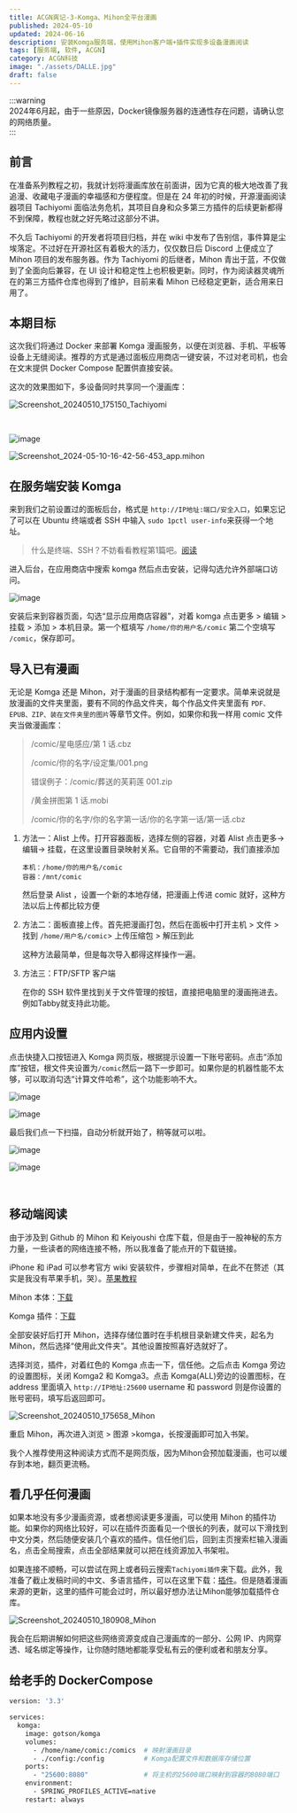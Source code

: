 ```yaml
---
title: ACGN爽记-3-Komga、Mihon全平台漫画
published: 2024-05-10
updated: 2024-06-16
description: 安装Komga服务端，使用Mihon客户端+插件实现多设备漫画阅读
tags: [服务端, 软件, ACGN]
category: ACGN科技
image: "./assets/DALLE.jpg"
draft: false
---
```



:::warning  
2024年6月起，由于一些原因，Docker镜像服务器的连通性存在问题，请确认您的网络质量。  
:::

## 前言

在准备系列教程之初，我就计划将漫画库放在前面讲，因为它真的极大地改善了我追漫、收藏电子漫画的幸福感和方便程度。但是在 24 年初的时候，开源漫画阅读器项目 Tachiyomi 面临法务危机，其项目自身和众多第三方插件的后续更新都得不到保障，教程也就之好先略过这部分不讲。

不久后 Tachiyomi 的开发者将项目归档，并在 wiki 中发布了告别信，事件算是尘埃落定。不过好在开源社区有着极大的活力，仅仅数日后 Discord 上便成立了 Mihon 项目的发布服务器。作为 Tachiyomi 的后继者，Mihon 青出于蓝，不仅做到了全面向后兼容，在 UI 设计和稳定性上也积极更新。同时，作为阅读器灵魂所在的第三方插件仓库也得到了维护，目前来看 Mihon 已经稳定更新，适合用来日用了。

## 本期目标

这次我们将通过 Docker 来部署 Komga 漫画服务，以便在浏览器、手机、平板等设备上无缝阅读。推荐的方式是通过面板应用商店一键安装，不过对老司机，也会在文末提供 Docker Compose 配置供直接安装。

这次的效果图如下，多设备同时共享同一个漫画库：

​![Screenshot_20240510_175150_Tachiyomi](assets/Screenshot_20240510_175150_Tachiyomi-20240510175226-giuzap8.jpg "平板端")​

‍

​![image](assets/image-20240510164108-qnno5xu.png "网页端")​

​![Screenshot_2024-05-10-16-42-56-453_app.mihon](assets/Screenshot_2024-05-10-16-42-56-453_app.mihon-20240510164456-abc3zhb.jpg "手机端")​

## 在服务端安装 Komga

来到我们之前设置过的面板后台，格式是 `http://IP地址:端口/安全入口`​，如果忘记了可以在 Ubuntu 终端或者 SSH 中输入 `sudo 1pctl user-info` ​来获得一个地址。

> 什么是终端、SSH？不妨看看教程第1篇吧。[阅读](http://duke486.pub:5212/archives/59)

进入后台，在应用商店中搜索 komga 然后点击安装，记得勾选允许外部端口访问。

​![image](assets/image-20240510170016-wlc2sox.png)​

安装后来到容器页面，勾选“显示应用商店容器”，对着 komga 点击更多 > 编辑 > 挂载 > 添加 > 本机目录。第一个框填写 `/home/你的用户名/comic`​ 第二个空填写 `/comic`​，保存即可。

## 导入已有漫画

无论是 Komga 还是 Mihon，对于漫画的目录结构都有一定要求。简单来说就是放漫画的文件夹里面，要有不同的作品文件夹，每个作品文件夹里面有 `PDF、EPUB、ZIP、装在文件夹里的图片` ​等章节文件。例如，如果你和我一样用 comic 文件夹当做漫画库：

> /comic/星电感应/第 1 话.cbz
>
> /comic/你的名字/设定集/001.png
>
> 错误例子：/comic/葬送的芙莉莲 001.zip
>
> /黄金拼图第 1 话.mobi
>
> /comic/你的名字/你的名字第一话/你的名字第一话/第一话.cbz

1. 方法一：Alist 上传。打开容器面板，选择左侧的容器，对着 Alist 点击更多-> 编辑-> 挂载，在这里设置目录映射关系。它自带的不需要动，我们直接添加

   ​`本机：/home/你的用户名/comic`​  
   ​`容器：/mnt/comic`​

   然后登录 Alist ，设置一个新的本地存储，把漫画上传进 comic 就好，这种方法以后上传都比较方便
2. 方法二：面板直接上传。首先把漫画打包，然后在面板中打开主机 > 文件 > 找到 `/home/用户名/comic`​> 上传压缩包 > 解压到此

   这种方法最简单，但是每次导入都得这样操作一遍。
3. 方法三：FTP/SFTP 客户端

   在你的 SSH 软件里找到关于文件管理的按钮，直接把电脑里的漫画拖进去。例如Tabby就支持此功能。

## 应用内设置

点击快捷入口按钮进入 Komga 网页版，根据提示设置一下账号密码。点击“添加库”按钮，根文件夹设置为`/comic`​ 然后一路下一步即可。如果你是的机器性能不太够，可以取消勾选“计算文件哈希”，这个功能影响不大。

​![image](assets/image-20240510171428-399z019.png)​

​![image](assets/image-20240510171646-04blfse.png)​

最后我们点一下扫描，自动分析就开始了，稍等就可以啦。

​![image](assets/image-20240510174131-3gbxfke.png)​

​![image](assets/image-20240510191546-j2w34dq.png)​

‍

## 移动端阅读

由于涉及到 Github 的 Mihon 和 Keiyoushi 仓库下载，但是由于一股神秘的东方力量，一些读者的网络连接不畅，所以我准备了能点开的下载链接。

iPhone 和 iPad 可以参考官方 wiki 安装软件，步骤相对简单，在此不在赘述（其实是我没有苹果手机，哭）。[苹果教程](https://komga.org/docs/guides/panels)

Mihon 本体：[下载](http://duke486.pub:5244/d/data/mihon-v0.16.5.apk?sign=R4fqg1uUupVkZ-_D6mHJZv7v_RhGY0UBDOBtfx6Kppw=:0)

Komga 插件：[下载](http://duke486.pub:5244/d/data/tachiyomi-all.komga-v1.4.57.apk?sign=TSB8XiSUDALZHc37wEiLufrE2qrv3SgMPctZKP8t978=:0)

全部安装好后打开 Mihon，选择存储位置时在手机根目录新建文件夹，起名为 Mihon，然后选择“使用此文件夹”。其他设置按照喜好选就好了。​

选择浏览，插件，对着红色的 Komga 点击一下，信任他。之后点击 Komga 旁边的设置图标，关闭 Komga2 和 Komga3。点击 Komga(ALL)旁边的设置图标，在 address 里面填入 `http://IP地址:25600` ​username 和 password 则是你设置的账号密码，填写后返回即可。

​![Screenshot_20240510_175658_Mihon](assets/Screenshot_20240510_175658_Mihon-20240510175745-di9p0sn.jpg)​

重启 Mihon，再次进入浏览 > 图源 >komga，长按漫画即可加入书架。

我个人推荐使用这种阅读方式而不是网页版，因为Mihon会预加载漫画，也可以缓存到本地，翻页更流畅。

## 看几乎任何漫画

如果本地没有多少漫画资源，或者想阅读更多漫画，可以使用 Mihon 的插件功能。如果你的网络比较好，可以在插件页面看见一个很长的列表，就可以下滑找到中文分类，然后随便安装几个喜欢的插件。信任他们后，回到主页搜索栏输入漫画名，点击全局搜索，点击全部结果就可以把在线资源加入书架啦。

如果连接不顺畅，可以尝试在网上或者码云搜索`Tachiyomi插件`​来下载。此外，我准备了截止发稿时间的中文、多语言插件，可以在这里下载：[插件](http://duke486.pub:5244/)。但是随着漫画来源的更新，这里的插件可能会过时，所以最好想办法让Mihon能够加载插件仓库。

​![Screenshot_20240510_180908_Mihon](assets/Screenshot_20240510_180908_Mihon-20240510180926-jdslt9d.jpg)​

我会在后期讲解如何把这些网络资源变成自己漫画库的一部分、公网 IP、内网穿透、域名绑定等操作，让你随时随地都能享受私有云的便利或者和朋友分享。

## 给老手的 DockerCompose

```dockerfile
version: '3.3'

services:
  komga:
    image: gotson/komga
    volumes:
      - /home/name/comic:/comics  # 映射漫画目录
      - ./config:/config          # Komga配置文件和数据库存储位置
    ports:
      - "25600:8080"              # 将主机的25600端口映射到容器的8080端口
    environment:
      - SPRING_PROFILES_ACTIVE=native
    restart: always
```

‍
